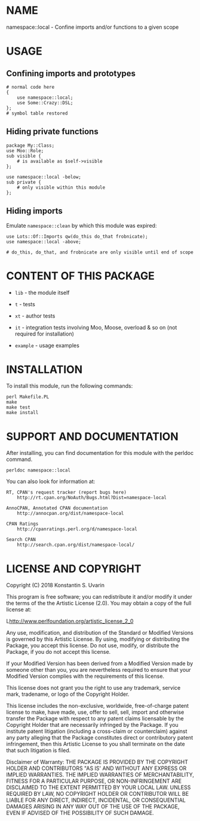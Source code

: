 # NAME

namespace::local - Confine imports and/or functions to a given scope

# USAGE

## Confining imports and prototypes

    # normal code here
    {
        use namespace::local;
        use Some::Crazy::DSL;
    };
    # symbol table restored

## Hiding private functions

    package My::Class;
    use Moo::Role;
    sub visible {
        # is available as $self->visible
    };

    use namespace::local -below;
    sub private {
        # only visible within this module
    };

## Hiding imports

Emulate `namespace::clean` by which this module was expired:

    use Lots::Of::Imports qw(do_this do_that frobnicate);
    use namespace::local -above;

    # do_this, do_that, and frobnicate are only visible until end of scope

# CONTENT OF THIS PACKAGE

* `lib` - the module itself

* `t` - tests

* `xt` - author tests

* `it` - integration tests involving Moo, Moose, overload & so on
(not required for installation)

* `example` - usage examples

# INSTALLATION

To install this module, run the following commands:

    perl Makefile.PL
    make
    make test
    make install

# SUPPORT AND DOCUMENTATION

After installing, you can find documentation for this module with the
perldoc command.

    perldoc namespace::local

You can also look for information at:

    RT, CPAN's request tracker (report bugs here)
        http://rt.cpan.org/NoAuth/Bugs.html?Dist=namespace-local

    AnnoCPAN, Annotated CPAN documentation
        http://annocpan.org/dist/namespace-local

    CPAN Ratings
        http://cpanratings.perl.org/d/namespace-local

    Search CPAN
        http://search.cpan.org/dist/namespace-local/

# LICENSE AND COPYRIGHT

Copyright (C) 2018 Konstantin S. Uvarin

This program is free software; you can redistribute it and/or modify it
under the terms of the the Artistic License (2.0). You may obtain a
copy of the full license at:

L<http://www.perlfoundation.org/artistic_license_2_0>

Any use, modification, and distribution of the Standard or Modified
Versions is governed by this Artistic License. By using, modifying or
distributing the Package, you accept this license. Do not use, modify,
or distribute the Package, if you do not accept this license.

If your Modified Version has been derived from a Modified Version made
by someone other than you, you are nevertheless required to ensure that
your Modified Version complies with the requirements of this license.

This license does not grant you the right to use any trademark, service
mark, tradename, or logo of the Copyright Holder.

This license includes the non-exclusive, worldwide, free-of-charge
patent license to make, have made, use, offer to sell, sell, import and
otherwise transfer the Package with respect to any patent claims
licensable by the Copyright Holder that are necessarily infringed by the
Package. If you institute patent litigation (including a cross-claim or
counterclaim) against any party alleging that the Package constitutes
direct or contributory patent infringement, then this Artistic License
to you shall terminate on the date that such litigation is filed.

Disclaimer of Warranty: THE PACKAGE IS PROVIDED BY THE COPYRIGHT HOLDER
AND CONTRIBUTORS "AS IS' AND WITHOUT ANY EXPRESS OR IMPLIED WARRANTIES.
THE IMPLIED WARRANTIES OF MERCHANTABILITY, FITNESS FOR A PARTICULAR
PURPOSE, OR NON-INFRINGEMENT ARE DISCLAIMED TO THE EXTENT PERMITTED BY
YOUR LOCAL LAW. UNLESS REQUIRED BY LAW, NO COPYRIGHT HOLDER OR
CONTRIBUTOR WILL BE LIABLE FOR ANY DIRECT, INDIRECT, INCIDENTAL, OR
CONSEQUENTIAL DAMAGES ARISING IN ANY WAY OUT OF THE USE OF THE PACKAGE,
EVEN IF ADVISED OF THE POSSIBILITY OF SUCH DAMAGE.

